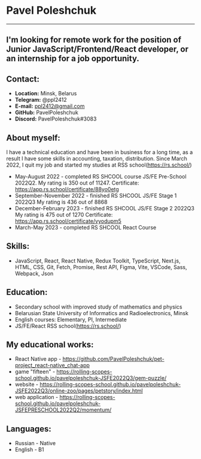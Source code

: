 # Pavel Poleshchuk
----
## I'm looking for remote work for the position of Junior JavaScript/Frontend/React developer, or an internship for a job opportunity.

## Contact:
* __Location:__ Minsk, Belarus
* __Telegram:__ @ppl2412
* __E-mail:__ ppl2412@gmail.com
* __GitHub:__ PavelPoleshchuk
* __Discord:__ PavelPoleshchuk#3083

## About myself:
I have a technical education and have been in business for a long time, as a result I have some skills in accounting, taxation, distribution.
Since March 2022, I quit my job and started my studies at RSS school(https://rs.school/)
* May-August 2022 - completed RS SHCOOL course JS/FE Pre-School 2022Q2. My rating is 350 out of 11247. Certificate: https://app.rs.school/certificate/88yo0etg
* September-November 2022 - finished RS SHCOOL JS/FE Stage 1 2022Q3 My rating is 436 out of 8868
* December-February 2023 - finished RS SHCOOL JS/FE Stage 2 2022Q3 My rating is 475 out of 1270 Certificate: https://app.rs.school/certificate/vyodupm5
* March-May 2023 - completed RS SHCOOL React Course

## Skills:
* JavaScript, React, React Native, Redux Toolkit, TypeScript, Next.js, HTML, CSS, Git, Fetch, Promise, Rest API, Figma, Vite, VSCode, Sass, Webpack, Json

## Education:
* Secondary school with improved study of mathematics and physics
* Belarusian State University of Informatics and Radioelectronics, Minsk
* English courses: Elementary, PI, Intermediate
* JS/FE/React RSS school(https://rs.school/)

## My educational works:
* React Native app - https://github.com/PavelPoleshchuk/pet-project_react-native_chat-app
* game "fifteen" - https://rolling-scopes-school.github.io/pavelpoleshchuk-JSFE2022Q3/gem-puzzle/
* website - https://rolling-scopes-school.github.io/pavelpoleshchuk-JSFE2022Q3/online-zoo/pages/petstory/index.html
* web application - https://rolling-scopes-school.github.io/pavelpoleshchuk-JSFEPRESCHOOL2022Q2/momentum/

## Languages:
* Russian - Native
* English - B1